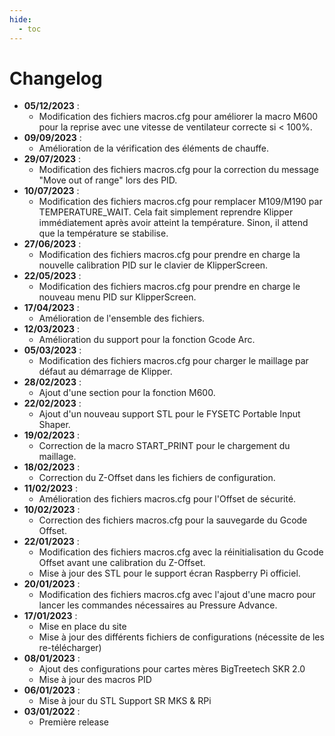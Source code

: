 ```yaml
---
hide:
  - toc
---
```


# Changelog

<ul>
  </li>
    <li><b>05/12/2023</b> :
    <ul>
      <li>Modification des fichiers macros.cfg pour améliorer la macro M600 pour la reprise avec une vitesse de ventilateur correcte si < 100%.</li>
    </ul>
  </li>
  </li>
    <li><b>09/09/2023</b> :
    <ul>
      <li>Amélioration de la vérification des éléments de chauffe.</li>
    </ul>
  </li>
  </li>
    <li><b>29/07/2023</b> :
    <ul>
      <li>Modification des fichiers macros.cfg pour la correction du message "Move out of range" lors des PID.</li>
    </ul>
  </li>
  </li>
    <li><b>10/07/2023</b> :
    <ul>
      <li>Modification des fichiers macros.cfg pour remplacer M109/M190 par TEMPERATURE_WAIT. Cela fait simplement reprendre Klipper immédiatement après avoir atteint la température. Sinon, il attend que la température se stabilise.</li>
    </ul>
  </li>
  </li>
    <li><b>27/06/2023</b> :
    <ul>
      <li>Modification des fichiers macros.cfg pour prendre en charge la nouvelle calibration PID sur le clavier de KlipperScreen.</li>
    </ul>
  </li>
  </li>
    <li><b>22/05/2023</b> :
    <ul>
      <li>Modification des fichiers macros.cfg pour prendre en charge le nouveau menu PID sur KlipperScreen.</li>
    </ul>
  </li>
  </li>
    <li><b>17/04/2023</b> :
    <ul>
      <li>Amélioration de l'ensemble des fichiers.</li>
    </ul>
  </li>
  </li>
    <li><b>12/03/2023</b> :
    <ul>
      <li>Amélioration du support pour la fonction Gcode Arc.</li>
    </ul>
  </li>
  </li>
    <li><b>05/03/2023</b> :
    <ul>
      <li>Modification des fichiers macros.cfg pour charger le maillage par défaut au démarrage de Klipper.</li>
    </ul>
  </li>
    <li><b>28/02/2023</b> :
    <ul>
      <li>Ajout d'une section pour la fonction M600.</li>
    </ul>
  </li>
    <li><b>22/02/2023</b> :
    <ul>
      <li>Ajout d'un nouveau support STL pour le FYSETC Portable Input Shaper.</li>
    </ul>
  </li>
    <li><b>19/02/2023</b> :
    <ul>
      <li>Correction de la macro START_PRINT pour le chargement du maillage.</li>
    </ul>
  </li>
    <li><b>18/02/2023</b> :
    <ul>
      <li>Correction du Z-Offset dans les fichiers de configuration.</li>
    </ul>
  </li>
    <li><b>11/02/2023</b> :
    <ul>
      <li>Amélioration des fichiers macros.cfg pour l'Offset de sécurité.</li>
    </ul>
  </li>
  <li><b>10/02/2023</b> :
    <ul>
      <li>Correction des fichiers macros.cfg pour la sauvegarde du Gcode Offset.</li>
    </ul>
  </li>
  <li><b>22/01/2023</b> :
    <ul>
      <li>Modification des fichiers macros.cfg avec la réinitialisation du Gcode Offset avant une calibration du Z-Offset.</li>
      <li>Mise à jour des STL pour le support écran Raspberry Pi officiel.</li>
    </ul>
  </li>
  <li><b>20/01/2023</b> :
    <ul>
      <li>Modification des fichiers macros.cfg avec l'ajout d'une macro pour lancer les commandes nécessaires au Pressure Advance.</li>
    </ul>
  </li>
  <li><b>17/01/2023</b> :
    <ul>
      <li>Mise en place du site</li>
      <li>Mise à jour des différents fichiers de configurations (nécessite de les re-télécharger)</li>
    </ul>
  </li>
  <li><b>08/01/2023</b> :
    <ul>
      <li>Ajout des configurations pour cartes mères BigTreetech SKR 2.0</li>
      <li>Mise à jour des macros PID</li>
    </ul>
  <li><b>06/01/2023</b> :
    <ul>
      <li>Mise à jour du STL Support SR MKS & RPi</li>
    </ul>
  </li>
  <li><b>03/01/2022</b> :
    <ul>
      <li>Première release</li>
    </ul>
  </li>
</ul>
